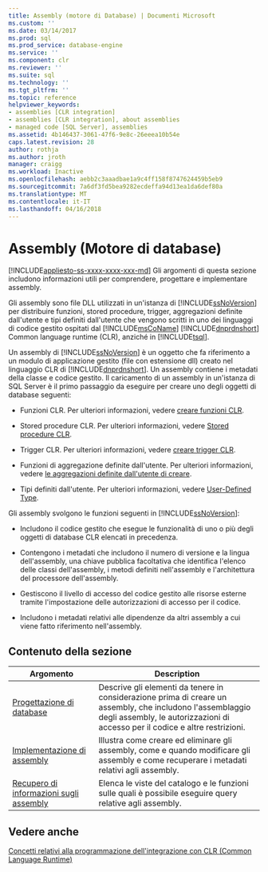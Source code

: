 ```yaml
---
title: Assembly (motore di Database) | Documenti Microsoft
ms.custom: ''
ms.date: 03/14/2017
ms.prod: sql
ms.prod_service: database-engine
ms.service: ''
ms.component: clr
ms.reviewer: ''
ms.suite: sql
ms.technology: ''
ms.tgt_pltfrm: ''
ms.topic: reference
helpviewer_keywords:
- assemblies [CLR integration]
- assemblies [CLR integration], about assemblies
- managed code [SQL Server], assemblies
ms.assetid: 4b146437-3061-47f6-9e8c-26eeea10b54e
caps.latest.revision: 28
author: rothja
ms.author: jroth
manager: craigg
ms.workload: Inactive
ms.openlocfilehash: aebb2c3aaadbae1a9c4ff158f8747624459b5eb9
ms.sourcegitcommit: 7a6df3fd5bea9282ecdeffa94d13ea1da6def80a
ms.translationtype: MT
ms.contentlocale: it-IT
ms.lasthandoff: 04/16/2018
---
```

# <a name="assemblies-database-engine"></a>Assembly (Motore di database)
[!INCLUDE[appliesto-ss-xxxx-xxxx-xxx-md](../../includes/appliesto-ss-xxxx-xxxx-xxx-md.md)]
  Gli argomenti di questa sezione includono informazioni utili per comprendere, progettare e implementare assembly.  
  
 Gli assembly sono file DLL utilizzati in un'istanza di [!INCLUDE[ssNoVersion](../../includes/ssnoversion-md.md)] per distribuire funzioni, stored procedure, trigger, aggregazioni definite dall'utente e tipi definiti dall'utente che vengono scritti in uno dei linguaggi di codice gestito ospitati dal [!INCLUDE[msCoName](../../includes/msconame-md.md)] [!INCLUDE[dnprdnshort](../../includes/dnprdnshort-md.md)] Common language runtime (CLR), anziché in [!INCLUDE[tsql](../../includes/tsql-md.md)].  
  
 Un assembly di [!INCLUDE[ssNoVersion](../../includes/ssnoversion-md.md)] è un oggetto che fa riferimento a un modulo di applicazione gestito (file con estensione dll) creato nel linguaggio CLR di [!INCLUDE[dnprdnshort](../../includes/dnprdnshort-md.md)]. Un assembly contiene i metadati della classe e codice gestito. Il caricamento di un assembly in un'istanza di SQL Server è il primo passaggio da eseguire per creare uno degli oggetti di database seguenti:  
  
-   Funzioni CLR. Per ulteriori informazioni, vedere [creare funzioni CLR](../../relational-databases/user-defined-functions/create-clr-functions.md).  
  
-   Stored procedure CLR. Per ulteriori informazioni, vedere [Stored procedure CLR](http://msdn.microsoft.com/library/bbdd51b2-a9b4-4916-ba6f-7957ac6c3f33).  
  
-   Trigger CLR. Per ulteriori informazioni, vedere [creare trigger CLR](../../relational-databases/triggers/create-clr-triggers.md).  
  
-   Funzioni di aggregazione definite dall'utente. Per ulteriori informazioni, vedere [le aggregazioni definite dall'utente di creare](../../relational-databases/user-defined-functions/create-user-defined-aggregates.md).  
  
-   Tipi definiti dall'utente. Per ulteriori informazioni, vedere [User-Defined Type](../../relational-databases/native-client/features/using-user-defined-types.md).  
  
 Gli assembly svolgono le funzioni seguenti in [!INCLUDE[ssNoVersion](../../includes/ssnoversion-md.md)]:  
  
-   Includono il codice gestito che esegue le funzionalità di uno o più degli oggetti di database CLR elencati in precedenza.  
  
-   Contengono i metadati che includono il numero di versione e la lingua dell'assembly, una chiave pubblica facoltativa che identifica l'elenco delle classi dell'assembly, i metodi definiti nell'assembly e l'architettura del processore dell'assembly.  
  
-   Gestiscono il livello di accesso del codice gestito alle risorse esterne tramite l'impostazione delle autorizzazioni di accesso per il codice.  
  
-   Includono i metadati relativi alle dipendenze da altri assembly a cui viene fatto riferimento nell'assembly.  
  
## <a name="in-this-section"></a>Contenuto della sezione  
  
|Argomento|Description|  
|-----------|-----------------|  
|[Progettazione di database](../../relational-databases/clr-integration/assemblies-designing.md)|Descrive gli elementi da tenere in considerazione prima di creare un assembly, che includono l'assemblaggio degli assembly, le autorizzazioni di accesso per il codice e altre restrizioni.|  
|[Implementazione di assembly](../../relational-databases/clr-integration/assemblies-implementing.md)|Illustra come creare ed eliminare gli assembly, come e quando modificare gli assembly e come recuperare i metadati relativi agli assembly.|  
|[Recupero di informazioni sugli assembly](../../relational-databases/clr-integration/assemblies-getting-information.md)|Elenca le viste del catalogo e le funzioni sulle quali è possibile eseguire query relative agli assembly.|  
  
## <a name="see-also"></a>Vedere anche  
 [Concetti relativi alla programmazione dell'integrazione con CLR &#40;Common Language Runtime&#41;](../../relational-databases/clr-integration/common-language-runtime-clr-integration-programming-concepts.md)  
  
  
